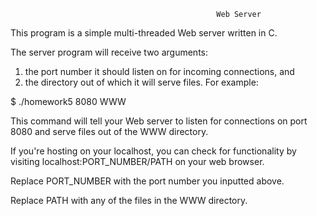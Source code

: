                                                   Web Server

This program is a simple multi-threaded Web server written in C.

The server program will receive two arguments:
1) the port number it should listen on for incoming connections, and 
2) the directory out of which it will serve files. For example:

$ ./homework5 8080 WWW

This command will tell your Web server to listen for connections on port
8080 and serve files out of the WWW directory.

If you're hosting on your localhost, you can check for functionality
by visiting localhost:PORT_NUMBER/PATH on your web browser.

Replace PORT_NUMBER with the port number you inputted above.

Replace PATH with any of the files in the WWW directory.
